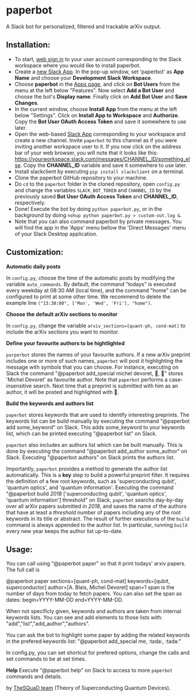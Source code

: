 # paperbot

A Slack bot for personalized, filtered and trackable arXiv output.

## Installation:

- To start, [web sign in](https://slack.com) to your user account corresponding to the Slack workspace where you would like to install paperbot.
- Create a [new Slack App](https://api.slack.com/apps?new_app=1). In the pop-up window, set 'paperbot' as **App Name** and choose your **Development Slack Workspace**. 
- Choose **paperbot** in the [Apps page](https://api.slack.com/apps/), and click on **Bot Users** from the menu at the left below "Features". Now select **Add a Bot User** and choose the bot's **Display name**. Finally click on **Add Bot User** and **Save Changes**.
- In the current window, choose **Install App** from the menu at the left below "Settings". Click on **Install App to Workspace** and **Authorize**. Copy the **Bot User OAuth Access Token** and save it somewhere to use later. 
- Open the web-based [Slack App](https://slack.com) corresponding to your workspace and create a new channel. Invite `paperbot` to this channel as if you were inviting another workspace user to it. If you now click on the address bar of your web browser, you will note that it looks like this: https://yourworkspace.slack.com/messages/CHANNEL_ID/something_else. Copy the **CHANNEL_ID** variable and save it somewhere to use later.
- Install slackclient by executing `pip install slackclient` on a terminal.
- Clone the paperbot GitHub repository to your machine. 
- Do `cd` to the `paperbot` folder in the cloned repository, open `config.py` and change the variables `SLACK_BOT_TOKEN` and `CHANNEL_ID` by the previously saved **Bot User OAuth Access Token** and **CHANNEL_ID**, respectively.
- Done! Execute the bot by doing `python paperbot.py`, or in the background by doing `nohup python paperbot.py > custom-out.log &`.
- Note that you can also command paperbot by private messages. You will find the app in the 'Apps' menu bellow the 'Direct Messages' menu of your Slack Desktop application.

## Customization:

**Automatic daily posts**

In `config.py`, choose the time of the automatic posts by modifying the variable `auto_commands`. By default, the command "todays" is executed every weekday at 08:30 AM (local time), and the command "home" can be configured to print at some other time. We recommend to delete the example line `("13:30:00", ['Mon', 'Wed', 'Fri'], "home")`.

**Choose the default arXiv sections to monitor**

In `config.py`, change the variable `arxiv_sections=[quant-ph, cond-mat]` to include the arXiv sections you want to monitor. 

**Define your favourite authors to be hightlighted**

`parperbot` stores the names of your favourite authors. If a new arXiv preprint includes one or more of such names, `paperbot` will post it highlighting the message with symbols that you can choose. For instance, executing on Slack the command "@paperbot add_special michel devoret, :tada:, :tada:" stores 'Michel Devoret' as favourite author. Note that `paperbot` performs a case-insensitive search. Next time that a preprint is submitted with him as an author, it will be posted and highlighted with :tada:. 

**Build the keywords and authors list**

`paperbot` stores keywords that are used to identify interesting preprints. The keywords list can be build manually by executing the command "@paperbot add some_keyword" on Slack. This adds some_keyword to your keywords list, which can be printed executing "@paperbot list" on Slack.

`paperbot` also includes an authors list which can be built manually. This is done by executing the command "@paperbot add_author some_author" on Slack. Executing "@paperbot authors" on Slack prints the authors list. 

Importantly, `paperbot` provides a method to generate the author list automatically. This is a **key** step to build a powerful preprint filter. It requires the definition of a few root keywords, such as 'superconducting qubit', 'quantum optics', and 'quantum information'. Executing the command "@paperbot build _2018_ ['superconducting qubit', 'quantum optics', 'quantum information'] threshold" on Slack, `paperbot` searchs day-by-day over all arXiv papers submitted in _2018_, and saves the name of the authors that have at least a _threshold_ number of papers including any of the root keywords in its title or abstract. The result of further executions of the `build` command is always appended to the author list. In particular, running `build` every new year keeps the author list up-to-date.

## Usage:

You can call  using "@paperbot paper" so that it print todays' arxiv
papers. The full call is

@paperbot paper sections=[quant-ph, cond-mat] keywords=[qubit, superconductor]
author=[A. Blais, Michel Devoret] span=1
span is the number of days from today to fetch papers.
You can also set the span as dates: begin=YYYY-MM-DD end=YYYY-MM-DD.

When not specificly given, keywords and authors are taken from internal keywords lists.
You can see and add elements to those lists with: "add","list","add_author","authors".

You can ask the bot to highlight some paper by adding the related keywords
in the prefered keywords list:
"@paperbot add_special me, \:tada:, \:tada:"

In config.py, you can set shortcut for prefered options, change the calls
and set commands to be at set times.

**Help**
Execute "@paperbot help" on Slack to access to more `paperbot` commands and details. 

by [TheSQuaD team](https://www.physique.usherbrooke.ca/blais/index.php?sec=accueil&lan=EN) (Theory of Superconducting Quantum Devices).
